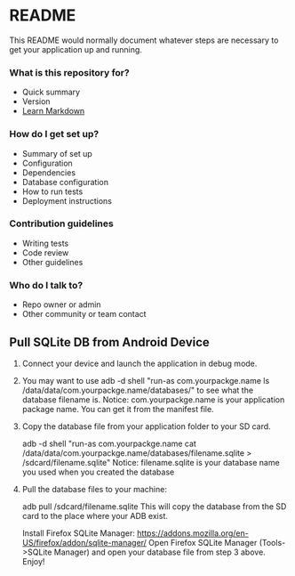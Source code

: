 # README #

This README would normally document whatever steps are necessary to get your application up and running.

### What is this repository for? ###

* Quick summary
* Version
* [Learn Markdown](https://bitbucket.org/tutorials/markdowndemo)

### How do I get set up? ###

* Summary of set up
* Configuration
* Dependencies
* Database configuration
* How to run tests
* Deployment instructions

### Contribution guidelines ###

* Writing tests
* Code review
* Other guidelines

### Who do I talk to? ###

* Repo owner or admin
* Other community or team contact

## Pull SQLite DB from Android Device 

1.  Connect your device and launch the application in debug mode.
2.  You may want to use adb -d shell "run-as com.yourpackge.name ls /data/data/com.yourpackge.name/databases/" to see what the database filename is.
    Notice: com.yourpackge.name is your application package name. You can get it from the manifest file.
    
3.  Copy the database file from your application folder to your SD card.
    
    adb -d shell "run-as com.yourpackge.name cat /data/data/com.yourpackge.name/databases/filename.sqlite > /sdcard/filename.sqlite"
    Notice: filename.sqlite is your database name you used when you created the database
    
4.  Pull the database files to your machine:
    
    adb pull /sdcard/filename.sqlite
    This will copy the database from the SD card to the place where your ADB exist.
    
    Install Firefox SQLite Manager: https://addons.mozilla.org/en-US/firefox/addon/sqlite-manager/
    Open Firefox SQLite Manager (Tools->SQLite Manager) and open your database file from step 3 above.
    Enjoy!